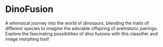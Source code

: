 # DinoFusion
A whimsical journey into the world of dinosaurs, blending the traits of different species to imagine the adorable offspring of prehistoric pairings. Explore the fascinating possibilities of dino fusions with this classifier and image morphing tool!
